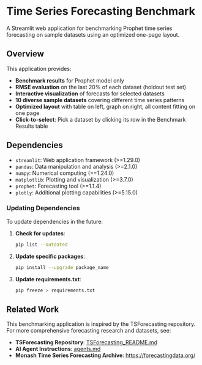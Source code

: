 # Time Series Forecasting Benchmark

A Streamlit web application for benchmarking Prophet time series forecasting on sample datasets using an optimized one-page layout.

## Overview

This application provides:
- **Benchmark results** for Prophet model only
- **RMSE evaluation** on the last 20% of each dataset (holdout test set)
- **Interactive visualization** of forecasts for selected datasets
- **10 diverse sample datasets** covering different time series patterns
- **Optimized layout** with table on left, graph on right, all content fitting on one page
- **Click-to-select**: Pick a dataset by clicking its row in the Benchmark Results table

## Dependencies

- `streamlit`: Web application framework (>=1.29.0)
- `pandas`: Data manipulation and analysis (>=2.1.0)
- `numpy`: Numerical computing (>=1.24.0)
- `matplotlib`: Plotting and visualization (>=3.7.0)
- `prophet`: Forecasting tool (>=1.1.4)
- `plotly`: Additional plotting capabilities (>=5.15.0)

### Updating Dependencies

To update dependencies in the future:

1. **Check for updates**:
   ```bash
   pip list --outdated
   ```

2. **Update specific packages**:
   ```bash
   pip install --upgrade package_name
   ```

3. **Update requirements.txt**:
   ```bash
   pip freeze > requirements.txt
   ```

## Related Work

This benchmarking application is inspired by the TSForecasting repository. For more comprehensive forecasting research and datasets, see:
- **TSForecasting Repository**: [TSForecasting_README.md](TSForecasting_README.md)
- **AI Agent Instructions**: [agents.md](agents.md)
- **Monash Time Series Forecasting Archive**: https://forecastingdata.org/